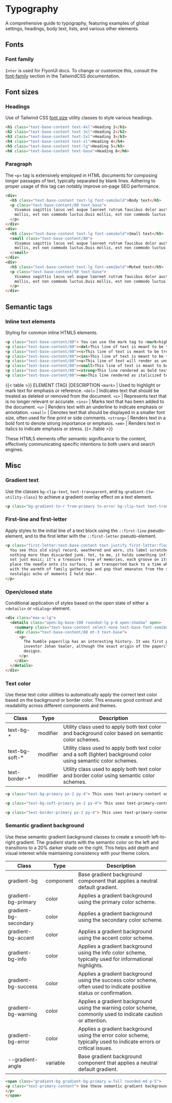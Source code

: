 # Typography

A comprehensive guide to typography, featuring examples of global settings, headings, body text, lists, and various other elements.

<!-------------------- Fonts -------------------->

## Fonts

<!-- Font family -->

### Font family

`Inter` is used for FlyonUI docs. To change or customize this, consult the <a href="https://tailwindcss.com/docs/font-family" target="_blank" class="link link-primary">font-family</a> section in the TailwindCSS documentation.

<!-------------------- Font sizes -------------------->

## Font sizes

<!-- Headings -->

### Headings

Use of Tailwind CSS <a href="https://tailwindcss.com/docs/font-size" target="_blank" class="link link-primary">font size</a> utility classes to style various headings.

```html
<h1 class="text-base-content text-4xl">Heading 1</h1>
<h2 class="text-base-content text-3xl">Heading 2</h2>
<h3 class="text-base-content text-2xl">Heading 3</h3>
<h4 class="text-base-content text-xl">Heading 4</h4>
<h5 class="text-base-content text-lg">Heading 5</h5>
<h6 class="text-base-content text-base">Heading 6</h6>
```

<!-- Paragraph -->

### Paragraph

The `<p>` tag is extensively employed in HTML documents for composing longer passages of text, typically separated by blank lines. Adhering to proper usage of this tag can notably improve on-page SEO performance.

```html
<div>
  <h5 class="text-base-content text-lg font-semibold">Body text</h5>
  <p class="text-base-content/80 text-base">
    Vivamus sagittis lacus vel augue laoreet rutrum faucibus dolor auctor. Duis mollis, est non commodo luctus. Duis
    mollis, est non commodo luctus.Duis mollis, est non commodo luctus.
  </p>
</div>
<div>
  <h5 class="text-base-content text-lg font-semibold">Small text</h5>
  <small class="text-base-content/80">
    Vivamus sagittis lacus vel augue laoreet rutrum faucibus dolor auctor. Duis mollis, est non commodo luctus. Duis
    mollis, est non commodo luctus.Duis mollis, est non commodo luctus.
  </small>
</div>
<div>
  <h5 class="text-base-content text-lg font-semibold">Muted text</h5>
  <p class="text-base-content/50 text-base">
    Vivamus sagittis lacus vel augue laoreet rutrum faucibus dolor auctor. Duis mollis, est non commodo luctus. Duis
    mollis, est non commodo luctus.Duis mollis, est non commodo luctus.
  </p>
</div>
```

<!-------------------- Semantic tags -------------------->

## Semantic tags

<!-- Inline text element-->

### Inline text elements

Styling for common inline HTML5 elements.

```html
<p class="text-base-content/80"> You can use the mark tag to <mark>highlight</mark> text. </p>
<p class="text-base-content/80"><del>This line of text is meant to be treated as deleted text.</del></p>
<p class="text-base-content/80"><s>This line of text is meant to be treated as no longer accurate.</s></p>
<p class="text-base-content/80"><ins>This line of text is meant to be treated as an addition to the document.</ins></p>
<p class="text-base-content/80"><u>This line of text will render as underlined.</u></p>
<p class="text-base-content/80"><small>This line of text is meant to be treated as fine print.</small></p>
<p class="text-base-content/80"><strong>This line rendered as bold text.</strong></p>
<p class="text-base-content/80"><em>This line rendered as italicized text.</em></p>
```

{{< table >}}
ELEMENT (TAG) |DESCRIPTION
`<mark>` | Used to highlight or mark text for emphasis or reference.
`<del>` | Indicates text that should be treated as deleted or removed from the document.
`<s>` | Represents text that is no longer relevant or accurate.
`<ins>` | Marks text that has been added to the document.
`<u>` | Renders text with an underline to indicate emphasis or annotation.
`<small>` | Denotes text that should be displayed in a smaller font size, often used for fine print or side comments.
`<strong>` | Renders text in a bold font to denote strong importance or emphasis.
`<em>` | Renders text in italics to indicate emphasis or stress.
{{< /table >}}

These HTML5 elements offer semantic significance to the content, effectively communicating specific intentions to both users and search engines.

<!-- Gradient text -->

<!-------------------- Misc -------------------->

## Misc

### Gradient text

Use the classes `bg-clip-text`, `text-transparent`, and `bg-gradient-{tw-utility-class}` to achieve a gradient overlay effect on a text element.

```html
<p class="bg-gradient-to-r from-primary to-error bg-clip-text text-transparent font-black text-4xl w-fit"> Gradient text </p>
```

<!-- First-line and first-letter -->

### First-line and first-letter

Apply styles to the initial line of a text block using the `::first-line` pseudo-element, and to the first letter with the `::first-letter` pseudo-element.

```html
<p class="first-letter:text-base-content text-justify first-letter:float-left first-letter:me-3 first-letter:text-7xl first-letter:font-bold first-line:uppercase first-line:tracking-widest" >
  You see this old vinyl record, weathered and worn, its label scratched and faded? At first glance, it may appear as
  nothing more than discarded junk. Yet, to me, it holds something infinitely precious—the sound of my childhood. It's
  not just music; it's a treasure trove of memories, each groove on its surface a testament to days gone by. As I gently
  place the needle onto its surface, I am transported back to a time when summer nights stretched on forever, filled
  with the warmth of family gatherings and pop that emanates from the speakers is like a whisper from the past, a
  nostalgic echo of moments I hold dear.
</p>
```

<!-- Open/closed state -->

### Open/closed state

Conditional application of styles based on the open state of either a `<details>` or `<dialog>` element.

```html
<div class="max-w-lg">
  <details class="open:bg-base-100 rounded-lg p-6 open:shadow" open>
    <summary class="text-base-content select-none text-base font-semibold">How did paperclips come to be?</summary>
    <div class="text-base-content/80 mt-3 text-base">
      <p>
        The humble paperclip has an interesting history. It was first patented in the late 19th century by Norwegian
        inventor Johan Vaaler, although the exact origin of the paperclip dates back even earlier to other similar
        designs.
      </p>
    </div>
  </details>
</div>
```


<!-- Text color -->
### Text color

Use these text color utilities to automatically apply the correct text color based on the background or border color. This ensures good contrast and readability across different components and themes.

<!-- Class Table -->
| Class | Type | Description |
| --- | --- | --- |
| text-bg-* | modifier | Utility class used to apply both text color and background color based on semantic color schemes. |
| text-bg-soft-* | modifier | Utility class used to apply both text color and a soft (lighter) background color using semantic color schemes. |
| text-border-* | modifier | Utility class used to apply both text color and border color using semantic color schemes. |


```html
<p class="text-bg-primary px-2 py-4"> This uses text-primary-content on a bg-primary background: <span class="font-medium">text-bg-primary</span> </p>

<p class="text-bg-soft-primary px-2 py-4"> This uses text-primary-content on a bg-soft-primary background: <span class="font-medium">text-bg-soft-primary</span> </p>

<p class="text-border-primary px-2 py-4"> This uses text-primary-content alongside a border-primary: <span class="font-medium">text-border-primary</span> </p>
```

<!-- Semantic gradient background -->
### Semantic gradient background

Use these semantic gradient background classes to create a smooth left-to-right gradient. The gradient starts with the semantic color on the left and transitions to a 20% darker shade on the right. This helps add depth and visual interest while maintaining consistency with your theme colors. 

<!-- Class Table -->
| Class | Type | Description |
| --- | --- | --- |
| gradient-bg | component | Base gradient background component that applies a neutral default gradient. |
| gradient-bg-primary | color | Applies a gradient background using the primary color scheme. |
| gradient-bg-secondary | color | Applies a gradient background using the secondary color scheme. |
| gradient-bg-accent | color | Applies a gradient background using the accent color scheme. |
| gradient-bg-info | color | Applies a gradient background using the info color scheme, typically used for informational highlights. |
| gradient-bg-success | color | Applies a gradient background using the success color scheme, often used to indicate positive status or confirmation. |
| gradient-bg-warning | color | Applies a gradient background using the warning color scheme, commonly used to indicate caution or attention. |
| gradient-bg-error | color | Applies a gradient background using the error color scheme, typically used to indicate errors or critical issues. |
| --gradient-angle | variable | Base gradient background component that applies a neutral default gradient. |



```html
<span class="gradient-bg gradient-bg-primary w-full rounded-md p-5">
<p class="text-primary-content"> Use these semantic gradient background classes to create a smooth left-to-right gradient. The gradient starts with the semantic color on the left and transitions to a 20% darker shade on the right. This helps add depth and visual interest while maintaining consistency with your theme colors.
</p>
</span>
```

